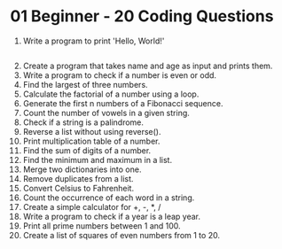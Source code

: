 # 01 Beginner - 20 Coding Questions

1. Write a program to print 'Hello, World!'
```

```
2. Create a program that takes name and age as input and prints them.
3. Write a program to check if a number is even or odd.
4. Find the largest of three numbers.
5. Calculate the factorial of a number using a loop.
6. Generate the first n numbers of a Fibonacci sequence.
7. Count the number of vowels in a given string.
8. Check if a string is a palindrome.
9. Reverse a list without using reverse().
10. Print multiplication table of a number.
11. Find the sum of digits of a number.
12. Find the minimum and maximum in a list.
13. Merge two dictionaries into one.
14. Remove duplicates from a list.
15. Convert Celsius to Fahrenheit.
16. Count the occurrence of each word in a string.
17. Create a simple calculator for +, -, *, /
18. Write a program to check if a year is a leap year.
19. Print all prime numbers between 1 and 100.
20. Create a list of squares of even numbers from 1 to 20.